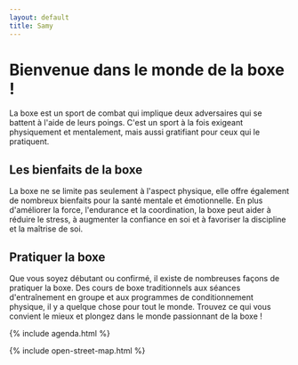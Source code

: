 ```yaml
---
layout: default
title: Samy
---
```


# Bienvenue dans le monde de la boxe !

La boxe est un sport de combat qui implique deux adversaires qui se battent à l'aide de leurs poings. C'est un sport à la fois exigeant physiquement et mentalement, mais aussi gratifiant pour ceux qui le pratiquent.

## Les bienfaits de la boxe

La boxe ne se limite pas seulement à l'aspect physique, elle offre également de nombreux bienfaits pour la santé mentale et émotionnelle. En plus d'améliorer la force, l'endurance et la coordination, la boxe peut aider à réduire le stress, à augmenter la confiance en soi et à favoriser la discipline et la maîtrise de soi.

## Pratiquer la boxe

Que vous soyez débutant ou confirmé, il existe de nombreuses façons de pratiquer la boxe. Des cours de boxe traditionnels aux séances d'entraînement en groupe et aux programmes de conditionnement physique, il y a quelque chose pour tout le monde. Trouvez ce qui vous convient le mieux et plongez dans le monde passionnant de la boxe !

{% include agenda.html %}

{% include open-street-map.html %}
